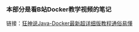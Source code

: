 ### 本部分是看B站Docker教学视频的笔记

链接：[狂神说Java-Docker最新超详细版教程通俗易懂](https://www.bilibili.com/video/BV1og4y1q7M4?from=search&seid=15869095609016904255)

